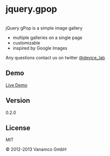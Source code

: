 jquery.gpop
=========
<br>
jQuery gPop is a simple image gallery

  - multiple galleries on a single page 
  - customizable
  - inspired by Google Images

Any questions contact us on twitter [@device_lab]  

Demo
-

[Live Demo]

Version
-

0.2.0


License
-

MIT

© 2012-2013 Vanamco GmbH

  
[Live Demo]: http://vanamco.com/jquery.gpop/demo.html
[@device_lab]: https://twitter.com/device_lab
    